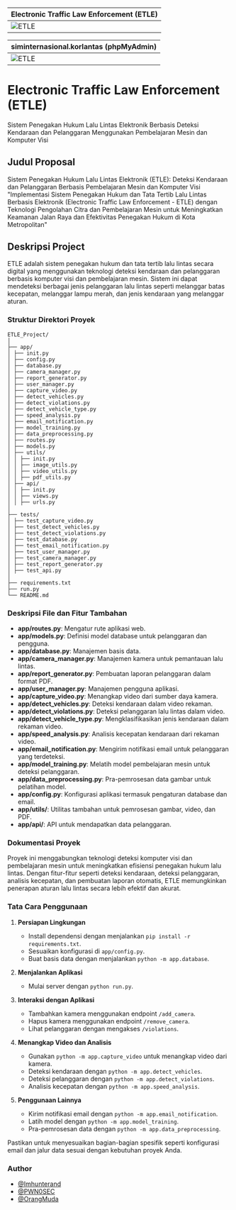 ### 
|    Electronic Traffic Law Enforcement (ETLE)    |
| ------------- |
|![ETLE](https://i.ibb.co/tPdy4Ln/605afd1c71aee.jpg)|

|    siminternasional.korlantas  (phpMyAdmin)    |
| ------------- |
|![ETLE](https://i.ibb.co/x7YKjK8/1p.png)|

# Electronic Traffic Law Enforcement (ETLE)
Sistem Penegakan Hukum Lalu Lintas Elektronik Berbasis Deteksi Kendaraan dan Pelanggaran Menggunakan Pembelajaran Mesin dan Komputer Visi

## Judul Proposal
Sistem Penegakan Hukum Lalu Lintas Elektronik (ETLE): Deteksi Kendaraan dan Pelanggaran Berbasis Pembelajaran Mesin dan Komputer Visi
"Implementasi Sistem Penegakan Hukum dan Tata Tertib Lalu Lintas Berbasis Elektronik (Electronic Traffic Law Enforcement - ETLE) dengan Teknologi Pengolahan Citra dan Pembelajaran Mesin untuk Meningkatkan Keamanan Jalan Raya dan Efektivitas Penegakan Hukum di Kota Metropolitan"

## Deskripsi Project
ETLE adalah sistem penegakan hukum dan tata tertib lalu lintas secara digital yang menggunakan teknologi deteksi kendaraan dan pelanggaran berbasis komputer visi dan pembelajaran mesin. Sistem ini dapat mendeteksi berbagai jenis pelanggaran lalu lintas seperti melanggar batas kecepatan, melanggar lampu merah, dan jenis kendaraan yang melanggar aturan.


### Struktur Direktori Proyek
```
ETLE_Project/
│
├── app/
│ ├── init.py
│ ├── config.py
│ ├── database.py
│ ├── camera_manager.py
│ ├── report_generator.py
│ ├── user_manager.py
│ ├── capture_video.py
│ ├── detect_vehicles.py
│ ├── detect_violations.py
│ ├── detect_vehicle_type.py
│ ├── speed_analysis.py
│ ├── email_notification.py
│ ├── model_training.py
│ ├── data_preprocessing.py
│ ├── routes.py
│ ├── models.py
│ ├── utils/
│ │ ├── init.py
│ │ ├── image_utils.py
│ │ ├── video_utils.py
│ │ ├── pdf_utils.py
│ ├── api/
│ │ ├── init.py
│ │ ├── views.py
│ │ ├── urls.py
│
├── tests/
│ ├── test_capture_video.py
│ ├── test_detect_vehicles.py
│ ├── test_detect_violations.py
│ ├── test_database.py
│ ├── test_email_notification.py
│ ├── test_user_manager.py
│ ├── test_camera_manager.py
│ ├── test_report_generator.py
│ ├── test_api.py
│
├── requirements.txt
├── run.py
└── README.md
```

### Deskripsi File dan Fitur Tambahan
- **app/routes.py**: Mengatur rute aplikasi web.
- **app/models.py**: Definisi model database untuk pelanggaran dan pengguna.
- **app/database.py**: Manajemen basis data.
- **app/camera_manager.py**: Manajemen kamera untuk pemantauan lalu lintas.
- **app/report_generator.py**: Pembuatan laporan pelanggaran dalam format PDF.
- **app/user_manager.py**: Manajemen pengguna aplikasi.
- **app/capture_video.py**: Menangkap video dari sumber daya kamera.
- **app/detect_vehicles.py**: Deteksi kendaraan dalam video rekaman.
- **app/detect_violations.py**: Deteksi pelanggaran lalu lintas dalam video.
- **app/detect_vehicle_type.py**: Mengklasifikasikan jenis kendaraan dalam rekaman video.
- **app/speed_analysis.py**: Analisis kecepatan kendaraan dari rekaman video.
- **app/email_notification.py**: Mengirim notifikasi email untuk pelanggaran yang terdeteksi.
- **app/model_training.py**: Melatih model pembelajaran mesin untuk deteksi pelanggaran.
- **app/data_preprocessing.py**: Pra-pemrosesan data gambar untuk pelatihan model.
- **app/config.py**: Konfigurasi aplikasi termasuk pengaturan database dan email.
- **app/utils/**: Utilitas tambahan untuk pemrosesan gambar, video, dan PDF.
- **app/api/**: API untuk mendapatkan data pelanggaran.

### Dokumentasi Proyek
Proyek ini menggabungkan teknologi deteksi komputer visi dan pembelajaran mesin untuk meningkatkan efisiensi penegakan hukum lalu lintas. Dengan fitur-fitur seperti deteksi kendaraan, deteksi pelanggaran, analisis kecepatan, dan pembuatan laporan otomatis, ETLE memungkinkan penerapan aturan lalu lintas secara lebih efektif dan akurat.

### Tata Cara Penggunaan
1. **Persiapan Lingkungan**
   - Install dependensi dengan menjalankan `pip install -r requirements.txt`.
   - Sesuaikan konfigurasi di `app/config.py`.
   - Buat basis data dengan menjalankan `python -m app.database`.

2. **Menjalankan Aplikasi**
   - Mulai server dengan `python run.py`.

3. **Interaksi dengan Aplikasi**
   - Tambahkan kamera menggunakan endpoint `/add_camera`.
   - Hapus kamera menggunakan endpoint `/remove_camera`.
   - Lihat pelanggaran dengan mengakses `/violations`.

4. **Menangkap Video dan Analisis**
   - Gunakan `python -m app.capture_video` untuk menangkap video dari kamera.
   - Deteksi kendaraan dengan `python -m app.detect_vehicles`.
   - Deteksi pelanggaran dengan `python -m app.detect_violations`.
   - Analisis kecepatan dengan `python -m app.speed_analysis`.

5. **Penggunaan Lainnya**
   - Kirim notifikasi email dengan `python -m app.email_notification`.
   - Latih model dengan `python -m app.model_training`.
   - Pra-pemrosesan data dengan `python -m app.data_preprocessing`.

Pastikan untuk menyesuaikan bagian-bagian spesifik seperti konfigurasi email dan jalur data sesuai dengan kebutuhan proyek Anda.


### Author

- [@Imhunterand](https://www.github.com/imhunterand)
- [@PWN0SEC](https://www.github.com/pwn0sec)
- [@OrangMuda](https://github.com/orangmuda)
